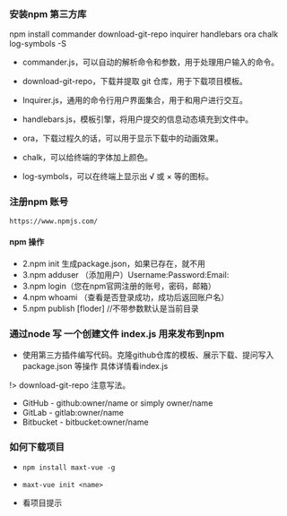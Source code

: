 ###  安装npm 第三方库

npm install commander download-git-repo inquirer handlebars ora chalk log-symbols -S

- commander.js，可以自动的解析命令和参数，用于处理用户输入的命令。

- download-git-repo，下载并提取 git 仓库，用于下载项目模板。

- Inquirer.js，通用的命令行用户界面集合，用于和用户进行交互。

- handlebars.js，模板引擎，将用户提交的信息动态填充到文件中。

- ora，下载过程久的话，可以用于显示下载中的动画效果。

- chalk，可以给终端的字体加上颜色。

- log-symbols，可以在终端上显示出 √ 或 × 等的图标。


### 注册npm 账号

    https://www.npmjs.com/

#### npm 操作

-  2.npm init 生成package.json，如果已存在，就不用
-  3.npm adduser （添加用户）Username:Password:Email:
-  3.npm login（您在npm官网注册的账号，密码，邮箱）
-  4.npm whoami  （查看是否登录成功，成功后返回账户名）
-  5.npm publish [floder] //不带参数默认是当前目录

### 通过node 写 一个创建文件 index.js 用来发布到npm

-  使用第三方插件编写代码。克隆github仓库的模板、展示下载、提问写入 package.json 等操作 具体详情看index.js

!> download-git-repo 注意写法。
- GitHub - github:owner/name or simply owner/name
- GitLab - gitlab:owner/name
- Bitbucket - bitbucket:owner/name



### 如何下载项目

- `npm install maxt-vue -g`

- `maxt-vue init <name>`

- 看项目提示
